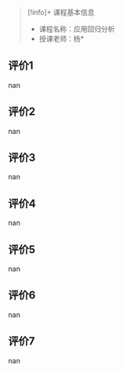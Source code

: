 >[!info]+ 课程基本信息
>
> - 课程名称：应用回归分析
> - 授课老师：杨*

## 评价1

nan
## 评价2

nan
## 评价3

nan
## 评价4

nan
## 评价5

nan
## 评价6

nan
## 评价7

nan
